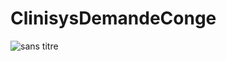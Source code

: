 # ClinisysDemandeConge
![sans titre](https://user-images.githubusercontent.com/36339329/47971452-e748fc80-e091-11e8-99e2-e71a7f07ab79.png)


